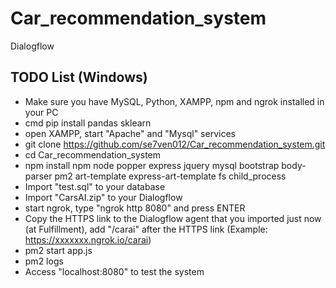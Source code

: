 # Car_recommendation_system
Dialogflow

## TODO List (Windows)
- Make sure you have MySQL, Python, XAMPP, npm and ngrok installed in your PC
- cmd pip install pandas sklearn
- open XAMPP, start "Apache" and "Mysql" services
- git clone https://github.com/se7ven012/Car_recommendation_system.git
- cd Car_recommendation_system
- npm install npm node popper express jquery mysql bootstrap body-parser pm2 art-template express-art-template fs child_process
- Import "test.sql" to your database
- Import "CarsAI.zip" to your Dialogflow
- start ngrok, type "ngrok http 8080" and press ENTER
- Copy the HTTPS link to the Dialogflow agent that you imported just now (at Fulfillment), add "/carai" after the HTTPS link (Example: https://xxxxxxx.ngrok.io/carai)
- pm2 start app.js
- pm2 logs
- Access "localhost:8080" to test the system
